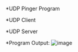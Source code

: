 *UDP Pinger Program

*UDP Client

*UDP Server

*Program Output:
![image](https://user-images.githubusercontent.com/56775888/195815164-ec36eb8a-8b2b-448d-a131-13a661ef309e.png)
